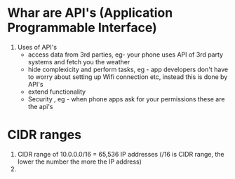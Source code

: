 # Whar are API's (Application Programmable Interface)

1) Uses of API's
   - access data from 3rd parties, eg- your phone uses API of 3rd party systems and fetch you the weather
   - hide complexicity and perform tasks, eg - app developers don't have to worry about setting up Wifi connection etc, instead this is done by API's
   - extend functionality 
   - Security , eg - when phone apps ask for your permissions these are the api's

# CIDR ranges 

1) CIDR range of 10.0.0.0/16 = 65,536 IP addresses (/16 is CIDR range, the lower the number the more the IP address)
2) 